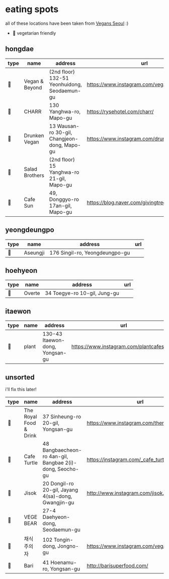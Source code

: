 # eating spots

all of these locations have been taken from [Vegans Seoul](https://goo.gl/maps/118ZgYGZ9esc9FB29) :)

- 🌱 vegetarian friendly


## hongdae

| type | name | address | url |
|-|-|-|-|
| 🌱 | Vegan & Beyond |  (2nd floor) 132-51 Yeonhuidong, Seodaemun-gu | https://www.instagram.com/veganandbeyondkr/ |
| 🌱 | CHARR | 130 Yanghwa-ro, Mapo-gu | https://rysehotel.com/charr/ |
| 🌱 | Drunken Vegan | 13 Wausan-ro 30-gil, Changjeon-dong, Mapo-gu | https://www.instagram.com/drunkenvegan101 |
| 🌱 | Salad Brothers | (2nd floor) 15 Yanghwa-ro 21-gil, Mapo-gu |  |
| 🌱 | Cafe Sun | 49, Donggyo-ro 17an-gil, Mapo-gu | https://blog.naver.com/givingtreems |



## yeongdeungpo

| type | name | address | url |
|-|-|-|-|
| 🌱 | Aseungji | 176 Singil-ro, Yeongdeungpo-gu | | 


## hoehyeon

| type | name | address | url |
|-|-|-|-|
| 🌱 | Overte | 34 Toegye-ro 10-gil, Jung-gu | |



## itaewon

| type | name | address | url |
|-|-|-|-|
| 🌱 | plant | 130-43 Itaewon-dong, Yongsan-gu | https://www.instagram.com/plantcafeseoul/ |



## unsorted

i'll fix this later!

| type | name | address | url |
|-|-|-|-|
| 🌱 | The Royal Food & Drink | 37 Sinheung-ro 20-gil, Yongsan-gu | https://www.instagram.com/theroyalfad/ |
| 🌱 | Cafe Turtle | 48 Bangbaecheon-ro 4an-gil, Bangbae 2(i)-dong, Seocho-gu | https://instagram.com/_cafe_turtle_ |
| 🌱 | Jisok | 20 Dongil-ro 20-gil, Jayang 4(sa)-dong, Gwangjin-gu | http://www.instagram.com/jisok.seoul |
| 🌱 | VEGE BEAR | 27-4 Daehyeon-dong, Seodaemun-gu | | 
| 🌱 | 채식주의자 | 102 Tongin-dong, Jongno-gu | https://www.instagram.com/vegan_seochon/ |
| 🌱 | Bari | 41 Hoenamu-ro, Yongsan-gu | http://barisuperfood.com/ |

